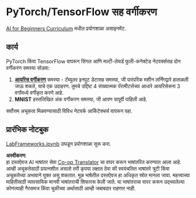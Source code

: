 <!--
CO_OP_TRANSLATOR_METADATA:
{
  "original_hash": "e452d897efb9a89700f41021834cf6e5",
  "translation_date": "2025-08-26T10:35:21+00:00",
  "source_file": "lessons/3-NeuralNetworks/05-Frameworks/lab/README.md",
  "language_code": "mr"
}
-->
# PyTorch/TensorFlow सह वर्गीकरण

[AI for Beginners Curriculum](https://github.com/microsoft/ai-for-beginners) मधील प्रयोगशाळा असाइनमेंट.

## कार्य

PyTorch किंवा TensorFlow वापरून सिंगल आणि मल्टी-लेयर्ड फुली-कनेक्टेड नेटवर्क्ससह दोन वर्गीकरण समस्या सोडवा:

1. **[आयरिस वर्गीकरण](https://en.wikipedia.org/wiki/Iris_flower_data_set)** समस्या - टॅब्युलर इनपुट डेटासह समस्या, जी पारंपरिक मशीन लर्निंगद्वारे हाताळली जाऊ शकते, याचे एक उदाहरण. तुमचे उद्दिष्ट 4 संख्यात्मक पॅरामीटर्सच्या आधारे आयरिसेसना 3 वर्गांमध्ये वर्गीकृत करणे आहे.
1. **MNIST** हस्तलिखित अंक वर्गीकरण समस्या, जी आपण यापूर्वी पाहिली आहे.

सर्वोत्तम अचूकता मिळवण्यासाठी विविध नेटवर्क आर्किटेक्चर्स वापरून पहा.

## प्रारंभिक नोटबुक

[LabFrameworks.ipynb](../../../../../../lessons/3-NeuralNetworks/05-Frameworks/lab/LabFrameworks.ipynb) उघडून प्रयोगशाळा सुरू करा.

**अस्वीकरण**:  
हा दस्तऐवज AI भाषांतर सेवा [Co-op Translator](https://github.com/Azure/co-op-translator) चा वापर करून भाषांतरित करण्यात आला आहे. आम्ही अचूकतेसाठी प्रयत्नशील असलो तरी कृपया लक्षात ठेवा की स्वयंचलित भाषांतरे त्रुटी किंवा अचूकतेच्या अभावाने युक्त असू शकतात. मूळ भाषेतील दस्तऐवज हा अधिकृत स्रोत मानला जावा. महत्त्वाच्या माहितीसाठी व्यावसायिक मानवी भाषांतराची शिफारस केली जाते. या भाषांतराचा वापर करून उद्भवलेल्या कोणत्याही गैरसमज किंवा चुकीच्या अर्थासाठी आम्ही जबाबदार राहणार नाही.
